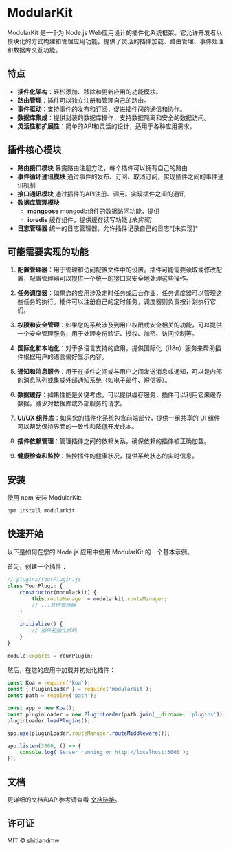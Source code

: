 # ModularKit

ModularKit 是一个为 Node.js Web应用设计的插件化系统框架。它允许开发者以模块化的方式构建和管理应用功能，提供了灵活的插件加载、路由管理、事件处理和数据库交互功能。

## 特点

- **插件化架构**：轻松添加、移除和更新应用的功能模块。
- **路由管理**：插件可以独立注册和管理自己的路由。
- **事件驱动**：支持事件的发布和订阅，促进插件间的通信和协作。
- **数据库集成**：提供封装的数据库操作，支持数据隔离和安全的数据访问。
- **灵活性和扩展性**：简单的API和灵活的设计，适用于各种应用需求。

## 插件核心模块

- **路由接口模块** 暴露路由注册方法，每个插件可以拥有自己的路由
- **事件循环通讯模块** 通过事件的发布、订阅、取消订阅，实现插件之间的事件通讯机制
- **接口通讯模块** 通过插件的API注册、调用。实现插件之间的通讯
- **数据库管理模块**
    + **mongoose** mongodb组件的数据访问功能，提供
    + **ioredis** 缓存组件，提供缓存读写功能 *[未实现]*
- **日志管理器** 统一的日志管理器，允许插件记录自己的日志*[未实现]*

## 可能需要实现的功能

1. **配置管理器**：用于管理和访问配置文件中的设置。插件可能需要读取或修改配置，配置管理器可以提供一个统一的接口来安全地处理这些操作。

2. **任务调度器**：如果您的应用涉及定时任务或后台作业，任务调度器可以管理这些任务的执行。插件可以注册自己的定时任务，调度器则负责按计划执行它们。

3. **权限和安全管理**：如果您的系统涉及到用户权限或安全相关的功能，可以提供一个安全管理服务，用于处理身份验证、授权、加密、访问控制等。

4. **国际化和本地化**：对于多语言支持的应用，提供国际化（i18n）服务来帮助插件根据用户的语言偏好显示内容。

5. **通知和消息服务**：用于在插件之间或与用户之间发送消息或通知，可以是内部的消息队列或集成外部通知系统（如电子邮件、短信等）。

6. **数据缓存**：如果性能是关键考虑，可以提供缓存服务，插件可以利用它来缓存数据，减少对数据库或外部服务的请求。

7. **UI/UX 组件库**：如果您的插件化系统包含前端部分，提供一组共享的 UI 组件可以帮助保持界面的一致性和降低开发成本。

8. **插件依赖管理**：管理插件之间的依赖关系，确保依赖的插件被正确加载。

9. **健康检查和监控**：监控插件的健康状况，提供系统状态的实时信息。


## 安装


使用 npm 安装 ModularKit:

```bash
npm install modularkit
```

## 快速开始
以下是如何在您的 Node.js 应用中使用 ModularKit 的一个基本示例。

首先，创建一个插件：

```javascript
// plugins/YourPlugin.js
class YourPlugin {
    constructor(modularkit) {
        this.routeManager = modularkit.routeManager;
        // ...其他管理器
    }

    initialize() {
        // 插件初始化代码
    }
}

module.exports = YourPlugin;
```

然后，在您的应用中加载并初始化插件：

```javascript
const Koa = require('koa');
const { PluginLoader } = require('modularkit');
const path = require('path');

const app = new Koa();
const pluginLoader = new PluginLoader(path.join(__dirname, 'plugins'));
pluginLoader.loadPlugins();

app.use(pluginLoader.routeManager.routeMiddleware());

app.listen(3000, () => {
    console.log('Server running on http://localhost:3000');
});

```

## 文档

更详细的文档和API参考请查看 [文档链接]()。

## 许可证
MIT © shitiandmw